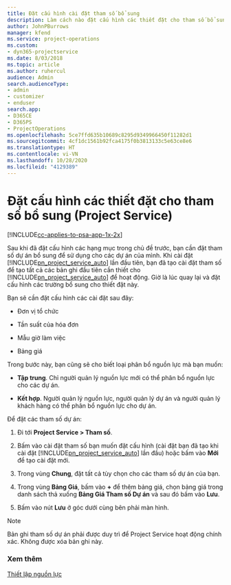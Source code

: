 ```yaml
---
title: Đặt cấu hình cài đặt tham số bổ sung
description: Làm cách nào đặt cấu hình các thiết đặt cho tham số bổ sung trong Project Service
author: JohnPBurrows
manager: kfend
ms.service: project-operations
ms.custom:
- dyn365-projectservice
ms.date: 8/03/2018
ms.topic: article
ms.author: ruhercul
audience: Admin
search.audienceType:
- admin
- customizer
- enduser
search.app:
- D365CE
- D365PS
- ProjectOperations
ms.openlocfilehash: 5ce7ffd635b10689c8295d9349966450f11282d1
ms.sourcegitcommit: 4cf1dc1561b92fca4175f0b3813133c5e63ce8e6
ms.translationtype: HT
ms.contentlocale: vi-VN
ms.lasthandoff: 10/28/2020
ms.locfileid: "4129389"
---
```

# <a name="configure-additional-parameter-settings-project-service"></a>Đặt cấu hình các thiết đặt cho tham số bổ sung (Project Service)

[!INCLUDE[cc-applies-to-psa-app-1x-2x](../includes/cc-applies-to-psa-app-1x-2x.md)]

Sau khi đã đặt cấu hình các hạng mục trong chủ đề trước, bạn cần đặt tham số dự án bổ sung để sử dụng cho các dự án của mình. Khi cài đặt [!INCLUDE[pn_project_service_auto](../includes/pn-project-service-auto.md)] lần đầu tiên, bạn đã tạo cài đặt tham số để tạo tất cả các bản ghi đầu tiên cần thiết cho [!INCLUDE[pn_project_service_auto](../includes/pn-project-service-auto.md)] để hoạt động. Giờ là lúc quay lại và đặt cấu hình các trường bổ sung cho thiết đặt này.  
  
 Bạn sẽ cần đặt cấu hình các cài đặt sau đây:  
  
-   Đơn vị tổ chức  
  
-   Tần suất của hóa đơn  
  
-   Mẫu giờ làm việc  
  
-   Bảng giá  
 
Trong bước này, bạn cũng sẽ cho biết loại phân bổ nguồn lực mà bạn muốn:  
  
- **Tập trung**. Chỉ người quản lý nguồn lực mới có thể phân bổ nguồn lực cho các dự án.  
  
- **Kết hợp**. Người quản lý nguồn lực, người quản lý dự án và người quản lý khách hàng có thể phân bổ nguồn lực cho dự án.  
  
 
Để đặt các tham số dự án:  
  
1. Đi tới **Project Service > Tham số**.  
  
2. Bấm vào cài đặt tham số bạn muốn đặt cấu hình (cài đặt bạn đã tạo khi cài đặt [!INCLUDE[pn_project_service_auto](../includes/pn-project-service-auto.md)] lần đầu) hoặc bấm vào **Mới** để tạo cài đặt mới.  
  
3. Trong vùng **Chung**, đặt tất cả tùy chọn cho các tham số dự án của bạn.  
  
4. Trong vùng **Bảng Giá**, bấm vào **+** để thêm bảng giá, chọn bảng giá trong danh sách thả xuống **Bảng Giá Tham số Dự án** và sau đó bấm vào **Lưu**.  
  
5. Bấm vào nút **Lưu** ở góc dưới cùng bên phải màn hình.  

> [!NOTE]
> Bản ghi tham số dự án phải được duy trì để Project Service hoạt động chính xác. Không được xóa bản ghi này.

### <a name="see-also"></a>Xem thêm  
 [Thiết lập nguồn lực](../psa/set-up-resources.md)
